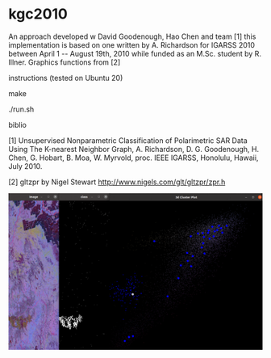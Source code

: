 # kgc2010

An approach developed w David Goodenough, Hao Chen and team [1] this implementation is based on one written by A. Richardson for IGARSS 2010 between April 1 -- August 19th, 2010 while funded as an M.Sc. student by R. Illner. Graphics functions from [2]

instructions (tested on Ubuntu 20)

  make 
  
  ./run.sh 

biblio

[1] Unsupervised Nonparametric Classification of Polarimetric SAR Data Using The K-nearest Neighbor Graph, A. Richardson, D. G. Goodenough, H. Chen, G. Hobart, B. Moa, W. Myrvold, proc. IEEE IGARSS, Honolulu, Hawaii, July 2010.

[2] gltzpr by Nigel Stewart http://www.nigels.com/glt/gltzpr/zpr.h

<img src="output/out.gif " width="640">

